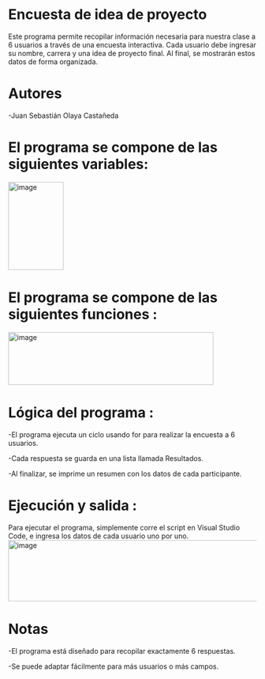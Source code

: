 # Encuesta de idea de proyecto

Este programa permite recopilar información necesaria para nuestra clase a 6 usuarios a través de una encuesta interactiva. Cada usuario debe ingresar su nombre, carrera y una idea de proyecto final. Al final, se mostrarán estos datos de forma organizada.

# Autores

-Juan Sebastián Olaya Castañeda

# El programa se compone de las siguientes variables:

<img width="112" height="178" alt="image" src="https://github.com/user-attachments/assets/287a6697-03de-4817-8720-d2c0d33f1f34" />

# El programa se compone de las siguientes funciones :

   <img width="416" height="107" alt="image" src="https://github.com/user-attachments/assets/66257aed-b57c-45f6-b69e-485c8eab19cd" />


# Lógica del programa :

-El programa ejecuta un ciclo usando for para realizar la encuesta a 6 usuarios.

-Cada respuesta se guarda en una lista llamada Resultados.

-Al finalizar, se imprime un resumen con los datos de cada participante.

# Ejecución y salida :
Para ejecutar el programa, simplemente corre el script en Visual Studio Code, e ingresa los datos de cada usuario uno por uno.
<img width="523" height="124" alt="image" src="https://github.com/user-attachments/assets/e9f22e21-3f1e-4250-9317-3a8c4f1d27bf" />

# Notas
-El programa está diseñado para recopilar exactamente 6 respuestas.

-Se puede adaptar fácilmente para más usuarios o más campos.
